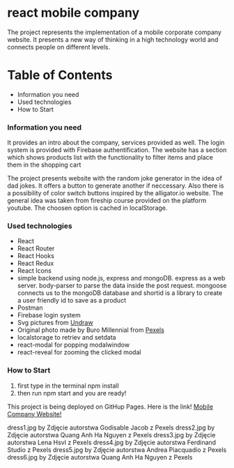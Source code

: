 # react mobile company

The project represents the implementation of a mobile corporate company website. It presents a new way of thinking in a high technology world and connects people on different levels.

# Table of Contents

-   Information you need
-   Used technologies
-   How to Start

### Information you need

It provides an intro about the company, services provided as well. The login system is provided with Firebase authentification. The website has a section which shows products list with the functionality to filter items and place them in the shopping cart

The project presents website with the random joke generator in the idea of dad jokes. It offers a button to generate another if neccessary. Also there is a possibility of color switch buttons inspired by the alligator.io website. The general idea was taken from fireship course provided on the platform youtube. The choosen option is cached in localStorage.

### Used technologies

-   React
-   React Router
-   React Hooks
-   React Redux
-   React Icons
-   simple backend using node.js, express and mongoDB. express as a web server. body-parser to parse the data inside the post request. mongoose connects us to the mongoDB database and shortid is a library to create a user friendly id to save as a product
-   Postman
-   Firebase login system
-   Svg pictures from [Undraw](http://undraw.co/)
-   Original photo made by Buro Millennial from [Pexels](http://www.pexels.com)
-   localstorage to retriev and setdata
-   react-modal for popping modalwindow
-   react-reveal for zooming the clicked modal

### How to Start

1. first type in the terminal npm install
2. then run npm start and you are ready!

This project is being deployed on GitHup Pages.
Here is the link! [Mobile Company Website!]()

dress1.jpg by Zdjęcie autorstwa Godisable Jacob z Pexels
dress2.jpg by Zdjęcie autorstwa Quang Anh Ha Nguyen z Pexels
dress3.jpg by Zdjęcie autorstwa Lena Hsvl z Pexels
dress4.jpg by Zdjęcie autorstwa Ferdinand Studio z Pexels
dress5.jpg by Zdjęcie autorstwa Andrea Piacquadio z Pexels
dress6.jpg by Zdjęcie autorstwa Quang Anh Ha Nguyen z Pexels
